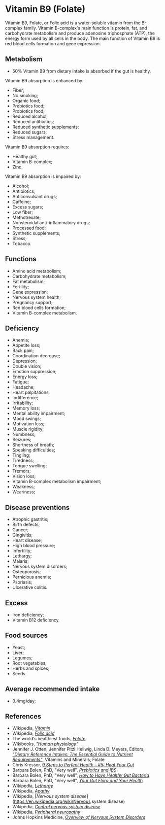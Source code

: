 # Vitamin B9 (Folate)
Vitamin B9, Folate, or Folic acid is a water-soluble vitamin from the B-complex family. Vitamin B-complex's main function is protein, fat, and carbohydrate metabolism and produce adenosine triphosphate (ATP), the energy form used by all cells in the body. The main function of Vitamin B9 is red blood cells formation and gene expression.

## Metabolism
- 50% Vitamin B9 from dietary intake is absorbed if the gut is healthy.

Vitamin B9 absorption is enhanced by:
- Fiber;
- No smoking;
- Organic food;
- Prebiotics food;
- Probiotics food;
- Reduced alcohol;
- Reduced antibiotics;
- Reduced synthetic supplements;
- Reduced sugars;
- Stress management.

Vitamin B9 absorption requires:
- Healthy gut;
- Vitamin B-complex;
- Zinc.

Vitamin B9 absorption is impaired by:
- Alcohol;
- Antibiotics;
- Anticonvulsant drugs;
- Caffeine;
- Excess sugars;
- Low fiber;
- Methotrexate;
- Nonsteroidal anti-inflammatory drugs;
- Processed food;
- Synthetic supplements;
- Stress;
- Tobacco.

## Functions
- Amino acid metabolism;
- Carbohydrate metabolism;
- Fat metabolism;
- Fertility;
- Gene expression;
- Nervous system health;
- Pregnancy support;
- Red blood cells formation;
- Vitamin B-complex metabolism.

## Deficiency
- Anemia;
- Appetite loss;
- Back pain;
- Coordination decrease;
- Depression;
- Double vision;
- Emotion suppression;
- Energy loss;
- Fatigue;
- Headache;
- Heart palpitations;
- Indifference;
- Irritability;
- Memory loss;
- Mental ability impairment;
- Mood swings;
- Motivation loss;
- Muscle rigidity;
- Numbness;
- Seizures;
- Shortness of breath;
- Speaking difficulties;
- Tingling;
- Tiredness;
- Tongue swelling;
- Tremors;
- Vision loss;
- Vitamin B-complex metabolism impairment;
- Weakness;
- Weariness;

## Disease preventions
- Atrophic gastritis;
- Birth defects;
- Cancer;
- Gingivitis;
- Heart disease;
- High blood pressure;
- Infertility;
- Lethargy;
- Malaria;
- Nervous system disorders;
- Osteoporosis;
- Pernicious anemia;
- Psoriasis;
- Ulcerative colitis.

## Excess
- Iron deficiency;
- Vitamin B12 deficiency.

## Food sources
- Yeast;
- Liver;
- Legumes;
- Root vegetables;
- Herbs and spices;
- Seeds.

## Average recommended intake
- 0.4mg/day;

## References
- Wikipedia, [_Vitamin_](https://en.wikipedia.org/wiki/Vitamin)
- Wikipedia, [_Folic acid_](https://en.wikipedia.org/wiki/Folic_acid)
- The world's healthiest foods, [_Folate_](http://www.whfoods.com/genpage.php?tname=nutrient&dbid=63)
- Wikibooks, [_"Human physiology"_](https://en.Wikibooks.org/wiki/Human_Physiology/Nutrition#Vitamins)
- Jennifer J. Otten, Jennifer Pitzi Hellwig, Linda D. Meyers, Editors, 
[_"Dietary Reference Intakes: The Essential Guide to Nutrient Requirements"_](https://www.amazon.com/Dietary-Reference-Intakes-Essential-Requirements/dp/0309157420), Vitamins and Minerals, Folate
- Chris Kresser, [_9 Steps to Perfect Health – #5: Heal Your Gut_](https://chriskresser.com/9-steps-to-perfect-health-5-heal-your-gut/)
- Barbara Bolen, PhD, "Very well", [_Prebiotics and IBS_](https://www.verywell.com/prebiotics-and-ibs-1944748)
- Barbara Bolen, PhD, "Very well", [_How to Have Healthy Gut Bacteria_](https://www.verywell.com/how-to-have-healthy-gut-bacteria-1945326)
- Barbara Bolen, PhD, "Very well", [_Your Gut Flora and Your Health_](https://www.verywell.com/what-are-your-gut-flora-1944914)
- Wikipedia, [_Lethargy_](https://en.wikipedia.org/wiki/Lethargy)
- Wikipedia, [_Apathy_](https://en.wikipedia.org/wiki/Apathy)
- Wikipedia, [_Nervous system disease_](https://en.wikipedia.org/wiki/Nervous system disease)
- Wikipedia, [_Central nervous system disease_](https://en.wikipedia.org/wiki/Central_nervous_system_disease)
- Wikipedia, [_Peripheral neuropathy_](https://en.wikipedia.org/wiki/Peripheral_neuropathy)
- Johns Hopkins Medicine, [_Overview of Nervous System Disorders_](http://www.hopkinsmedicine.org/healthlibrary/conditions/nervous_system_disorders/overview_of_nervous_system_disorders_85,P00799/)